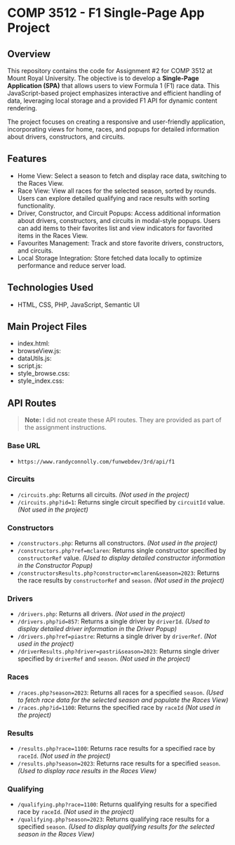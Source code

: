# COMP 3512 - F1 Single-Page App Project

## Overview
This repository contains the code for Assignment #2 for COMP 3512 at Mount Royal University. The objective is to develop a **Single-Page Application (SPA)** that allows users to view Formula 1 (F1) race data. This JavaScript-based project emphasizes interactive and efficient handling of data, leveraging local storage and a provided F1 API for dynamic content rendering.

The project focuses on creating a responsive and user-friendly application, incorporating views for home, races, and popups for detailed information about drivers, constructors, and circuits. 

## Features 
- Home View: Select a season to fetch and display race data, switching to the Races View.
- Race View: View all races for the selected season, sorted by rounds. Users can explore detailed qualifying and race results with sorting functionality.
- Driver, Constructor, and Circuit Popups: Access additional information about drivers, constructors, and circuits in modal-style popups. Users can add items to their favorites list and view indicators for favorited items in the Races View.
- Favourites Management: Track and store favorite drivers, constructors, and circuits.
- Local Storage Integration: Store fetched data locally to optimize performance and reduce server load.

## Technologies Used
- HTML, CSS, PHP, JavaScript, Semantic UI

## Main Project Files
- index.html:
- browseView.js:
- dataUtils.js:
- script.js:
- style_browse.css:
- style_index.css:
  
## API Routes
> **Note:** I did not create these API routes. They are provided as part of the assignment instructions.

### Base URL
- `https://www.randyconnolly.com/funwebdev/3rd/api/f1`

### Circuits

- `/circuits.php`: Returns all circuits. *(Not used in the project)*  
- `/circuits.php?id=1`: Returns single circuit specified by `circuitId` value.  *(Not used in the project)*  
 
### Constructors
- `/constructors.php`: Returns all constructors. *(Not used in the project)* 
- `/constructors.php?ref=mclaren`: Returns single constructor specified by `constructorRef` value.  *(Used to display detailed constructor information in the Constructor Popup)*
- `/constructorsResults.php?constructor=mclaren&season=2023`: Returns the race results by `constructorRef` and `season`. *(Not used in the project)*

### Drivers
- `/drivers.php`: Returns all drivers. *(Not used in the project)*  
- `/drivers.php?id=857`: Returns a single driver by `driverId`. *(Used to display detailed driver information in the Driver Popup)* 
- `/drivers.php?ref=piastre`: Returns a single driver by `driverRef`.  *(Not used in the project)*  
- `/driverResults.php?driver=pastri&season=2023`: Returns single driver specified by `driverRef` and `season`. *(Not used in the project)*  

### Races
- `/races.php?season=2023`: Returns all races for a specified `season`.   *(Used to fetch race data for the selected season and populate the Races View)* 
- `/races.php?id=1100`: Returns the specified race by `raceId`  *(Not used in the project)*  

### Results
- `/results.php?race=1100`: Returns race results for a specified race by `raceId`. *(Not used in the project)*  
- `/results.php?season=2023`: Returns race results for a specified `season`.  *(Used to display race results in the Races View)*

### Qualifying
- `/qualifying.php?race=1100`: Returns qualifying results for a specified race by `raceId`. *(Not used in the project)*  
- `/qualifying.php?season=2023`:  Returns qualifying race results for a specified `season`.   *(Used to display qualifying results for the selected season in the Races View)*
